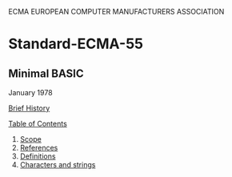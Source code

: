 ECMA
EUROPEAN COMPUTER MANUFACTURERS ASSOCIATION

# Standard-ECMA-55
## Minimal BASIC

January 1978

[Brief History](brief_history.md)

[Table of Contents](table_of_contents.md)

  1.  [Scope](1_scope.md)
  2.  [References](2_references.md)
  3.  [Definitions](3_definitions.md)
  4.  [Characters and strings](4_characters_and_strings.md)
